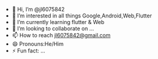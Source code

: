 - 👋 Hi, I’m @jl6075842
- 👀 I’m interested in all things Google,Android,Web,Flutter
- 🌱 I’m currently learning flutter & Web 
- 💞️ I’m looking to collaborate on ...
- 📫 How to reach jl6075842@gmail.com
- 😄 Pronouns:He/Him
- ⚡ Fun fact: ...

<!---
jl6075842/jl6075842 is a ✨ special ✨ repository because its `README.md` (this file) appears on your GitHub profile.
You can click the Preview link to take a look at your changes.
--->

